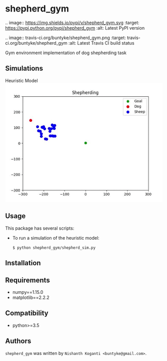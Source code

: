 shepherd_gym
============

.. image:: https://img.shields.io/pypi/v/shepherd_gym.svg
    :target: https://pypi.python.org/pypi/shepherd_gym
    :alt: Latest PyPI version

.. image:: travis-ci.org/buntyke/shepherd_gym.png
   :target: travis-ci.org/buntyke/shepherd_gym
   :alt: Latest Travis CI build status

Gym environment implementation of dog shepherding task

Simulations
-----------

Heuristic Model
![](images/heuristic.gif)


Usage
-----

This package has several scripts:

* To run a simulation of the heuristic model:
  ```
  $ python shepherd_gym/shepherd_sim.py
  ```

Installation
------------

Requirements
------------
* numpy==1.15.0
* matplotlib==2.2.2

Compatibility
-------------

* python>=3.5 

Authors
-------

`shepherd_gym` was written by `Nishanth Koganti <buntyke@gmail.com>`.
